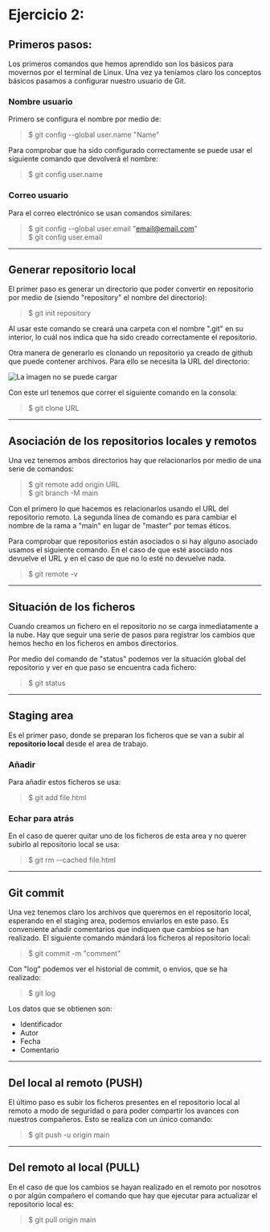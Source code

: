 # Ejercicio 2:
## Primeros pasos:  
Los primeros comandos que hemos aprendido son los básicos para movernos por el terminal de Linux. Una vez ya teníamos claro los conceptos básicos pasamos a configurar nuestro usuario de Git.
### Nombre usuario
Primero se configura el nombre por medio de:
>$ git config --global user.name "Name"  

Para comprobar que ha sido configurado correctamente se puede usar el siguiente comando que devolverá el nombre:
>$ git config user.name  
### Correo usuario
Para el correo electrónico se usan comandos similares:
>$ git config --global user.email "email@email.com"  
>$ git config user.email  

---
## Generar repositorio local

El primer paso es generar un directorio que poder convertir en repositorio por medio de (siendo "repository" el nombre del directorio):
>$ git init repository 

Al usar este comando se creará una carpeta con el nombre ".git" en su interior, lo cuál nos indica que ha sido creado correctamente el repositorio.

Otra manera de generarlo es clonando un repositorio ya creado de github que puede contener archivos. Para ello se necesita la URL del directorio:  
  
![La imagen no se puede cargar](https://lornajane.net/wp-content/uploads/2012/09/repo-address.png "Tremenda imagen, verdad?")

Con este url tenemos que correr el siguiente comando en la consola:
>$ git clone URL 

---
## Asociación de los repositorios locales y remotos
Una vez tenemos ambos directorios hay que relacionarlos por medio de una serie de comandos:
>$ git remote add origin URL  
>$ git branch -M main  

Con el primero lo que hacemos es relacionarlos usando el URL del repositorio remoto. La segunda línea de comando es para cambiar el nombre de la rama a "main" en lugar de "master" por temas éticos.

Para comprobar que repositorios están asociados o si hay alguno asociado usamos el siguiente comando. En el caso de que esté asociado nos devuelve el URL y en el caso de que no lo esté no devuelve nada.

>$ git remote -v 
---
## Situación de los ficheros
Cuando creamos un fichero en el repositorio no se carga inmediatamente a la nube. Hay que seguir una serie de pasos para registrar los cambios que hemos hecho en los ficheros en ambos directorios. 

Por medio del comando de "status" podemos ver la situación global del repositorio y ver en que paso se encuentra cada fichero:

>$ git status  

---
## Staging area
Es el primer paso, donde se preparan los ficheros que se van a subir al **repositorio local** desde el area de trabajo.  
### Añadir
Para añadir estos ficheros se usa:

>$ git add file.html 

### Echar para atrás
En el caso de querer quitar uno de los ficheros de esta area y no querer subirlo al repositorio local se usa:
>$ git rm --cached file.html 
--- 
## Git commit
Una vez tenemos claro los archivos que queremos en el repositorio local, esperando en el staging area, podemos enviarlos en este paso. Es conveniente añadir comentarios que indiquen que cambios se han realizado. El siguiente comando mándará los ficheros al repositorio local:
>$ git commit -m "comment"  

Con "log" podemos ver el historial de commit, o envios, que se ha realizado:
>$ git log  
 
 Los datos que se obtienen son:

* Identificador 
* Autor
* Fecha
* Comentario

---
## Del local al remoto (PUSH)
El último paso es subir los ficheros presentes en el repositorio local al remoto a modo de seguridad o para poder compartir los avances con nuestros compañeros. Esto se realiza con un único comando:
>$ git push -u origin main  
---

## Del remoto al local (PULL)
En el caso de que los cambios se hayan realizado en el remoto por nosotros o por algún compañero el comando que hay que ejecutar para actualizar el repositorio local es:
>$ git pull origin main  
